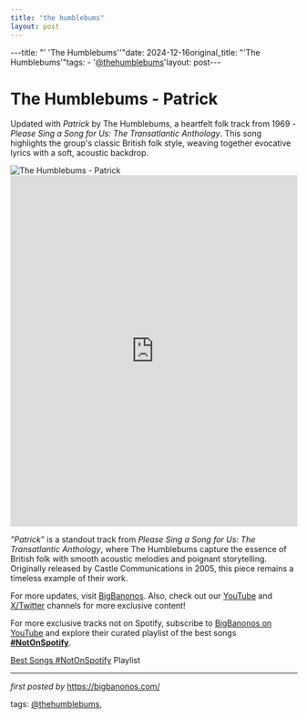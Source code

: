 ```yaml
---
title: "the humblebums"
layout: post
---
```

---title: "' 'The Humblebums''"date: 2024-12-16original_title: "'The Humblebums'"tags:  - '[@thehumblebums](/tags/thehumblebums/)'layout: post---<!-- Title of the Post --><h1 >The Humblebums - Patrick</h1> <!-- Introductory Text --><p >Updated with *Patrick* by The Humblebums, a heartfelt folk track from 1969 - *Please Sing a Song for Us: The Transatlantic Anthology*. This song highlights the group's classic British folk style, weaving together evocative lyrics with a soft, acoustic backdrop.</p> <!-- Featured Image --><div > <img src="https://images.genius.com/ce49597554b463b185c57758008d26fd.500x500x1.jpg" alt="The Humblebums - Patrick" /></div> <!-- YouTube Video Embed --><div > <iframe width="100%" height="617" src="https://www.youtube.com/embed/XV8iFk5Bag4" title="Patrick" frameborder="0" allow="accelerometer; autoplay; clipboard-write; encrypted-media; gyroscope; picture-in-picture; web-share" referrerpolicy="strict-origin-when-cross-origin" allowfullscreen></iframe></div> <!-- Song Information --><div > <p><em>"Patrick"</em> is a standout track from *Please Sing a Song for Us: The Transatlantic Anthology*, where The Humblebums capture the essence of British folk with smooth acoustic melodies and poignant storytelling. Originally released by Castle Communications in 2005, this piece remains a timeless example of their work.</p></div> <!-- Footer Links --><div > <p>For more updates, visit <a href="https://bigbanonos.com/" target="_blank">BigBanonos</a>. Also, check out our <a href="https://www.youtube.com/[@BigBanonos](/tags/BigBanonos/)" target="_blank">YouTube</a> and <a href="https://x.com/bigbanonos" target="_blank">X/Twitter</a> channels for more exclusive content!</p></div><!--Subscribe and Playlist Links--><div>    <p>For more exclusive tracks not on Spotify, subscribe to <a href="https://www.youtube.com/[@BigBanonos](/tags/BigBanonos/)" target="_blank">BigBanonos on YouTube</a> and explore their curated playlist of the best songs <strong>[#NotOnSpotify](/tags/NotOnSpotify/)</strong>.</p>    <p><a href="https://www.youtube.com/playlist?list=PLtuNtuTatqI0kFahUCbtbfenC_ET5O_tr" target="_blank">Best Songs [#NotOnSpotify](/tags/NotOnSpotify/) Playlist<br /></a></p></div><hr /><p><em>first posted by</em> <a href="https://bigbanonos.com/" rel="noopener" target="_new">https://bigbanonos.com/</a></p><p>tags: [@thehumblebums](/tags/thehumblebums/),</p>